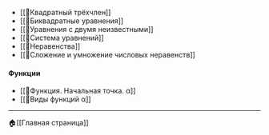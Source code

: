 - [[📒Квадратный трёхчлен]]
- [[📒Биквадратные уравнения]]
- [[📒Уравнения с двумя неизвестными]]
- [[📒Система уравнений]]
- [[📒Неравенства]]
- [[📒Сложение и умножение числовых неравенств]]
#### Функции
- [[📒Функция. Начальная точка. α]]
- [[📒Виды  функций α]]
- - -
🏠[[Главная страница]]